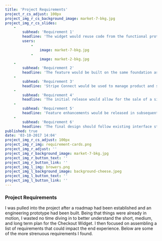 ```yaml
---
title: 'Project Requirements'
project_r_cs_adjust: 100px
project_img_r_cs_background_image: market-7-bkg.jpg
project_img_r_cs_slides:
    -
        subhead: 'Requirement 1'
        headline: 'The widget would reuse code from the functional prototype a base for the experience. (Building upon a working prototype would help expedite release).'
        users:
            -
                image: market-7-bkg.jpg
            -
                image: market-2-bkg.jpg
    -
        subhead: 'Requirement 2'
        headline: 'The feature would be built on the same foundation as the existing Form Widget, meaning that most changes to the interface would be reflected in the set-up process of both widgets.'
    -
        subhead: 'Requirement 3'
        headline: 'Stripe Connect would be used to manage product and subscription data, customer payment information, and order details.'
    -
        subhead: 'Requirement 4'
        headline: 'The initial release would allow for the sale of a single SKU of a non-shippable product, as defined by Stripe.'
    -
        subhead: 'Requirement 5'
        headline: 'Feature enhancements would be released in subsequent phases after the initial launch. The priority of those enhancements would be based on user feedback.'
    -
        subhead: 'Requirement 6'
        headline: 'The final design should follow existing interface styles and use existing components and patterns wherever possible. Consistency is key.'
published: true
date: '03-10-2017 14:04'
project_img_r_cs_adjust: 100px
project_img_r_img: requirement-cards.png
project_img_r_adjust: ''
project_img_r_background_image: market-7-bkg.jpg
project_img_r_button_text: ''
project_img_r_button_link: ''
project_img_l_img: browers.png
project_img_l_background_image: background-cheese.jpeg
project_img_l_button_text: ''
project_img_l_button_link: ''
---
```


### Project Requirements
I was pulled into the project after a roadmap had been established and an engineering prototype had been built. Being that things were already in motion, I wasted no time diving in to better understand the short, medium, and long term plan for the Checkout Widget. I then focused on assembling a list of requirements that could impact the end experience. Below are some of the more strenuous requirements I found.